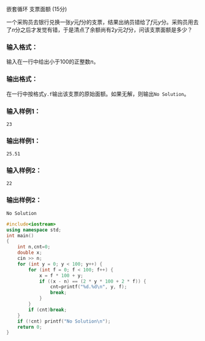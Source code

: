 嵌套循环 支票面额 (15分)

一个采购员去银行兑换一张*y*元*f*分的支票，结果出纳员错给了*f*元*y*分。采购员用去了*n*分之后才发觉有错，于是清点了余额尚有2*y*元2*f*分，问该支票面额是多少？

### 输入格式：

输入在一行中给出小于100的正整数*n*。

### 输出格式：

在一行中按格式`y.f`输出该支票的原始面额。如果无解，则输出`No Solution`。



### 输入样例1：

```in
23
```

### 输出样例1：

```out
25.51
```

### 输入样例2：

```
22
```

### 输出样例2：

```
No Solution
```



```c++
#include<iostream>
using namespace std;
int main()
{
	int n,cnt=0;
	double x;
	cin >> n;
	for (int y = 0; y < 100; y++) {
		for (int f = 0; f < 100; f++) {
			x = f * 100 + y;
			if ((x - n) == (2 * y * 100 + 2 * f)) {
				cnt=printf("%d.%d\n", y, f);
				break;
			}
		}
		if (cnt)break;
	}
	if (!cnt) printf("No Solution\n");
	return 0;
}
```

